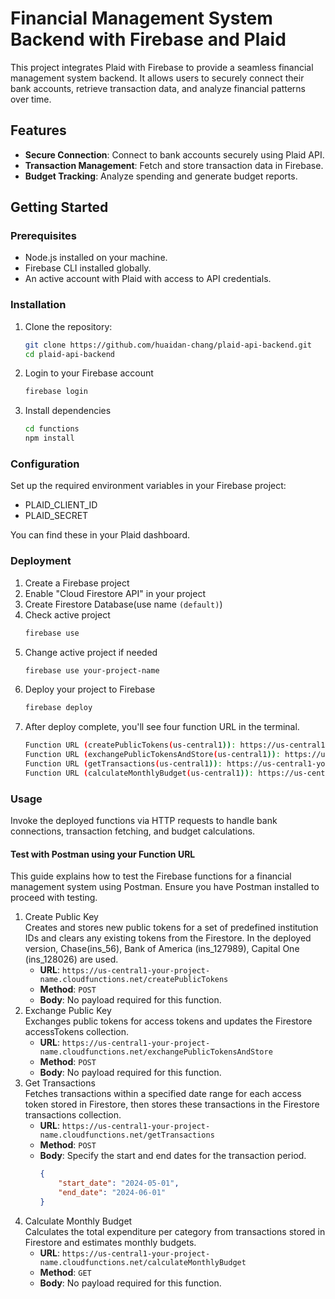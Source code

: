 # Financial Management System Backend with Firebase and Plaid

This project integrates Plaid with Firebase to provide a seamless financial management system backend. It allows users to securely connect their bank accounts, retrieve transaction data, and analyze financial patterns over time.

## Features
- **Secure Connection**: Connect to bank accounts securely using Plaid API.
- **Transaction Management**: Fetch and store transaction data in Firebase.
- **Budget Tracking**: Analyze spending and generate budget reports.
  
## Getting Started
### Prerequisites
- Node.js installed on your machine.
- Firebase CLI installed globally.
- An active account with Plaid with access to API credentials.
### Installation
1. Clone the repository:
    ```bash
    git clone https://github.com/huaidan-chang/plaid-api-backend.git
    cd plaid-api-backend
    ```
2. Login to your Firebase account
   ```bash
   firebase login
   ```
3. Install dependencies
    ```bash
    cd functions
    npm install
    ```
### Configuration
Set up the required environment variables in your Firebase project:
- PLAID_CLIENT_ID
- PLAID_SECRET
  
You can find these in your Plaid dashboard.

### Deployment
1. Create a Firebase project
2. Enable "Cloud Firestore API" in your project
3. Create Firestore Database(use name `(default)`)
4. Check active project
    ```bash
    firebase use
    ```
5. Change active project if needed
    ```bash
    firebase use your-project-name
    ```
6. Deploy your project to Firebase
    ```bash
    firebase deploy
    ```
7. After deploy complete, you'll see four function URL in the terminal.
    ```bash
    Function URL (createPublicTokens(us-central1)): https://us-central1-your-project-name.cloudfunctions.net/createPublicTokens
    Function URL (exchangePublicTokensAndStore(us-central1)): https://us-central1-your-project-name.cloudfunctions.net/exchangePublicTokensAndStore
    Function URL (getTransactions(us-central1)): https://us-central1-your-project-name.cloudfunctions.net/getTransactions
    Function URL (calculateMonthlyBudget(us-central1)): https://us-central1-your-project-name.cloudfunctions.net/calculateMonthlyBudget
   ```
### Usage
Invoke the deployed functions via HTTP requests to handle bank connections, transaction fetching, and budget calculations.

#### Test with Postman using your Function URL
This guide explains how to test the Firebase functions for a financial management system using Postman. Ensure you have Postman installed to proceed with testing.
1. Create Public Key  
    Creates and stores new public tokens for a set of predefined institution IDs and clears any existing tokens from the Firestore. In the deployed version, Chase(ins_56), Bank of America (ins_127989), Capital One (ins_128026) are used.
   - **URL**: `https://us-central1-your-project-name.cloudfunctions.net/createPublicTokens`
   - **Method**: `POST`
   - **Body**: No payload required for this function.
2. Exchange Public Key  
    Exchanges public tokens for access tokens and updates the Firestore accessTokens collection.
   - **URL**: `https://us-central1-your-project-name.cloudfunctions.net/exchangePublicTokensAndStore`
   - **Method**: `POST`
   - **Body**: No payload required for this function.
3. Get Transactions  
   Fetches transactions within a specified date range for each access token stored in Firestore, then stores these transactions in the Firestore transactions collection.
   - **URL**: `https://us-central1-your-project-name.cloudfunctions.net/getTransactions`
   - **Method**: `POST`
   - **Body**: Specify the start and end dates for the transaction period.
        ```json
        {
            "start_date": "2024-05-01",
            "end_date": "2024-06-01"
        }
        ```
4. Calculate Monthly Budget  
   Calculates the total expenditure per category from transactions stored in Firestore and estimates monthly budgets.
   - **URL**: `https://us-central1-your-project-name.cloudfunctions.net/calculateMonthlyBudget`
   - **Method**: `GET`
   - **Body**: No payload required for this function.